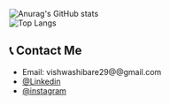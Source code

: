 


![Anurag's GitHub stats](https://github-readme-stats.vercel.app/api?username=avishkarchavle&show_icons=true&theme=aura)<br>
![Top Langs](https://github-readme-stats.vercel.app/api/top-langs/?username=avishkarchavle&layout=compact&theme=aura)
 
## 📞 Contact Me 
* Email: vishwashibare29@@gmail.com
* [@Linkedin](https://www.linkedin.com/in/Vishwas-Hibare-37b7a8215/)
* [@instagram](https://www.instagram.com/iavishkar_/?utm_medium=copy_link/)
